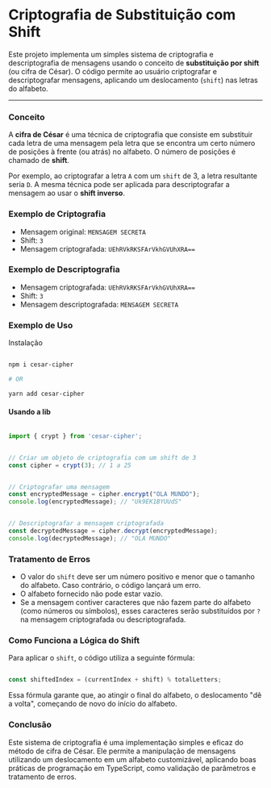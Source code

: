 # Criptografia de Substituição com Shift

Este projeto implementa um simples sistema de criptografia e descriptografia de mensagens usando o conceito de **substituição por shift** (ou cifra de César). O código permite ao usuário criptografar e descriptografar mensagens, aplicando um deslocamento (`shift`) nas letras do alfabeto.

---

### Conceito

A **cifra de César** é uma técnica de criptografia que consiste em substituir cada letra de uma mensagem pela letra que se encontra um certo número de posições à frente (ou atrás) no alfabeto. O número de posições é chamado de **shift**.

Por exemplo, ao criptografar a letra `A` com um `shift` de 3, a letra resultante seria `D`. A mesma técnica pode ser aplicada para descriptografar a mensagem ao usar o **shift inverso**.

### Exemplo de Criptografia

- Mensagem original: `MENSAGEM SECRETA`
- Shift: `3`
- Mensagem criptografada: `UEhRVkRKSFArVkhGVUhXRA==`

### Exemplo de Descriptografia

- Mensagem criptografada: `UEhRVkRKSFArVkhGVUhXRA==`
- Shift: `3`
- Mensagem descriptografada: `MENSAGEM SECRETA`

### Exemplo de Uso

Instalação

```sh

npm i cesar-cipher

# OR

yarn add cesar-cipher

```

#### Usando a lib

```typescript

import { crypt } from 'cesar-cipher';


// Criar um objeto de criptografia com um shift de 3
const cipher = crypt(3); // 1 a 25


// Criptografar uma mensagem
const encryptedMessage = cipher.encrypt("OLA MUNDO");
console.log(encryptedMessage); // "Uk9EK1BYUUdS"


// Descriptografar a mensagem criptografada
const decryptedMessage = cipher.decrypt(encryptedMessage);
console.log(decryptedMessage); // "OLA MUNDO"


```

### Tratamento de Erros

- O valor do `shift` deve ser um número positivo e menor que o tamanho do alfabeto. Caso contrário, o código lançará um erro.
- O alfabeto fornecido não pode estar vazio.
- Se a mensagem contiver caracteres que não fazem parte do alfabeto (como números ou símbolos), esses caracteres serão substituídos por `?` na mensagem criptografada ou descriptografada.

### Como Funciona a Lógica do Shift

Para aplicar o `shift`, o código utiliza a seguinte fórmula:

```typescript

const shiftedIndex = (currentIndex + shift) % totalLetters;

```

Essa fórmula garante que, ao atingir o final do alfabeto, o deslocamento "dê a volta", começando de novo do início do alfabeto.

### Conclusão

Este sistema de criptografia é uma implementação simples e eficaz do método de cifra de César. Ele permite a manipulação de mensagens utilizando um deslocamento em um alfabeto customizável, aplicando boas práticas de programação em TypeScript, como validação de parâmetros e tratamento de erros.
